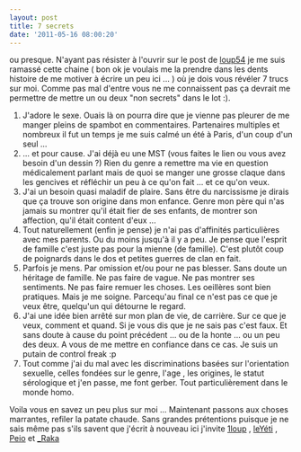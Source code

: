 ```yaml
---
layout: post
title: 7 secrets
date: '2011-05-16 08:00:20'
---
```


ou presque. N'ayant pas résister à l'ouvrir sur le post de <a href="http://loup54.tumblr.com/post/5415411595/7-secrets">loup54</a> je me suis ramassé cette chaine ( bon ok je voulais me la prendre dans les dents histoire de me motiver à écrire un peu ici ... ) où je dois vous révéler 7 trucs sur moi. Comme pas mal d'entre vous ne me connaissent pas ça devrait me permettre de mettre un ou deux "non secrets" dans le lot :).<!--more-->
<ol>
	<li>J'adore le sexe. Ouais là on pourra dire que je vienne pas pleurer de me manger pleins de spambot en commentaires. Partenaires multiples et nombreux il fut un temps je me suis calmé un été à Paris, d'un coup d'un seul ...</li>
	<li>... et pour cause. J'ai déjà eu une MST (vous faites le lien ou vous avez besoin d'un dessin ?) Rien du genre a remettre ma vie en question médicalement parlant mais de quoi se manger une grosse claque dans les gencives et réfléchir un peu à ce qu'on fait ... et ce qu'on veux.</li>
	<li>J'ai un besoin quasi maladif de plaire. Sans être du narcissisme je dirais que ça trouve son origine dans mon enfance. Genre mon père qui n'as jamais su montrer qu'il était fier de ses enfants, de montrer son affection, qu'il était content d'eux ...</li>
	<li>Tout naturellement (enfin je pense) je n'ai pas d'affinités particulières avec mes parents. Ou du moins jusqu'à il y a peu. Je pense que l'esprit de famille c'est juste pas pour la mienne (de famille). C'est plutôt coup de poignards dans le dos et petites guerres de clan en fait.</li>
	<li>Parfois je mens. Par omission et/ou pour ne pas blesser. Sans doute un héritage de famille. Ne pas faire de vague. Ne pas montrer ses sentiments. Ne pas faire remuer les choses. Les oeillères sont bien pratiques. Mais je me soigne. Parcequ'au final ce n'est pas ce que je veux être, quelqu'un qui détourne le regard.</li>
	<li>J'ai une idée bien arrêté sur mon plan de vie, de carrière. Sur ce que je veux, comment et quand. Si je vous dis que je ne sais pas c'est faux. Et sans doute à cause du point précédent ... ou de la honte ... ou un peu des deux. A vous de me mettre en confiance dans ce cas. Je suis un putain de control freak :p</li>
	<li>Tout comme j'ai du mal avec les discriminations basées sur l'orientation sexuelle, celles fondées sur le genre, l'age , les origines, le statut sérologique et j'en passe, me font gerber. Tout particulièrement dans le monde homo.</li>
</ol>
Voila vous en savez un peu plus sur moi ... Maintenant passons aux choses marrantes, refiler la patate chaude. Sans grandes prétentions puisque je ne sais même pas s'ils savent que j'écrit à nouveau ici j'invite <a href="http://1loup.net/">1loup</a> , <a href="http://iamleyeti.com/">leYéti</a> , <a href="http://peioblog.free.fr/">Peio</a> et <a href="http://raka.randomfeature.net/">_Raka</a>